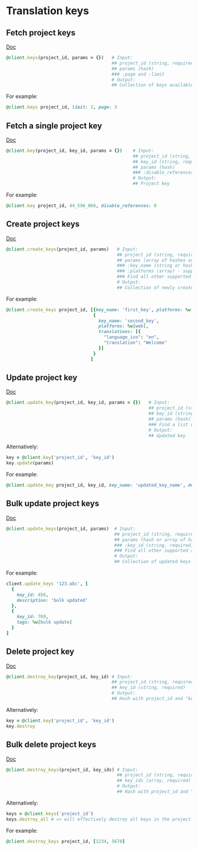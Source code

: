 # Translation keys

## Fetch project keys

[Doc](https://developers.lokalise.com/reference/list-all-keys)

```ruby
@client.keys(project_id, params = {})   # Input:
                                        ## project_id (string, required)
                                        ## params (hash)
                                        ### :page and :limit
                                        # Output:
                                        ## Collection of keys available in the given project
```

For example:

```ruby
@client.keys project_id, limit: 2, page: 3
```

## Fetch a single project key

[Doc](https://developers.lokalise.com/reference/retrieve-a-key)

```ruby
@client.key(project_id, key_id, params = {})    # Input:
                                                ## project_id (string, required)
                                                ## key_id (string, required)
                                                ## params (hash)
                                                ### :disable_references (string) - possible values are "1" and "0".
                                                # Output:
                                                ## Project key
```

For example:

```ruby
@client.key project_id, 44_596_066, disable_references: 0
```

## Create project keys

[Doc](https://developers.lokalise.com/reference/create-keys)

```ruby
@client.create_keys(project_id, params)   # Input:
                                          ## project_id (string, required)
                                          ## params (array of hashes or hash, required)
                                          ### :key_name (string or hash, required) - for projects with enabled per-platform key names, pass hash with "ios", "android", "web" and "other" params.
                                          ### :platforms (array) - supported values are "ios", "android", "web" and "other"
                                          ### Find all other supported attributes at https://developers.lokalise.com/reference/create-keys
                                          # Output:
                                          ## Collection of newly created keys
```

For example:

```ruby
@client.create_keys project_id, [{key_name: 'first_key', platforms: %w[ios]},
                                 {
                                   key_name: 'second_key',
                                   platforms: %w[web],
                                   translations: [{
                                     "language_iso": "en",
                                     "translation": "Welcome"
                                   }]
                                 }
                                ]
```

## Update project key

[Doc](https://developers.lokalise.com/reference/update-a-key)

```ruby
@client.update_key(project_id, key_id, params = {})   # Input:
                                                      ## project_id (string, required)
                                                      ## key_id (string, required)
                                                      ## params (hash)
                                                      ### Find a list of supported attributes at https://developers.lokalise.com/reference/update-a-key
                                                      # Output:
                                                      ## Updated key
```

Alternatively:

```ruby
key = @client.key('project_id', 'key_id')
key.update(params)
```

For example:

```ruby
@client.update_key project_id, key_id, key_name: 'updated_key_name', description: 'Demo description'
```

## Bulk update project keys

[Doc](https://developers.lokalise.com/reference/bulk-update)

```ruby
@client.update_keys(project_id, params)  # Input:
                                         ## project_id (string, required)
                                         ## params (hash or array of hashes, required)
                                         ### :key_id (string, required)
                                         ### Find all other supported attributes at https://developers.lokalise.com/reference/bulk-update
                                         # Output:
                                         ## Collection of updated keys
```

For example:

```ruby
client.update_keys '123.abc', [
  {
    key_id: 456,
    description: 'bulk updated'
  },
  {
    key_id: 769,
    tags: %w[bulk update]
  }
]
```

## Delete project key

[Doc](https://developers.lokalise.com/reference/delete-a-key)

```ruby
@client.destroy_key(project_id, key_id) # Input:
                                        ## project_id (string, required)
                                        ## key_id (string, required)
                                        # Output:
                                        ## Hash with project_id and "key_removed" set to "true"
```

Alternatively:

```ruby
key = @client.key('project_id', 'key_id')
key.destroy
```

## Bulk delete project keys

[Doc](https://developers.lokalise.com/reference/delete-multiple-keys)

```ruby
@client.destroy_keys(project_id, key_ids) # Input:
                                          ## project_id (string, required)
                                          ## key_ids (array, required)
                                          # Output:
                                          ## Hash with project_id and "keys_removed" set to "true"
```

Alternatively:

```ruby
keys = @client.keys('project_id')
keys.destroy_all # => will effectively destroy all keys in the project
```

For example:

```ruby
@client.destroy_keys project_id, [1234, 5678]
```
